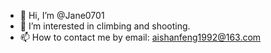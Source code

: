 - 👋 Hi, I’m @Jane0701
- 👀 I’m interested in climbing and shooting.
- 📫 How to contact me by email: aishanfeng1992@163.com 
